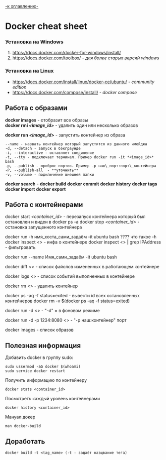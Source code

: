 [-к оглавлению-](./README.md)

# Docker cheat sheet

### Установка на Windows
1. https://docs.docker.com/docker-for-windows/install/
2. https://docs.docker.com/toolbox/ - *для более старых версий windows*

### Установка на Linux
- https://docs.docker.com/install/linux/docker-ce/ubuntu/ - *community edition*
- https://docs.docker.com/compose/install/ - *docker compose*

## Работа с образами
**docker images** - отобразит все образы  
**docker rmi *<image_id>*** - удалить один или несколько образов  

**docker run *<image_id>*** - запустить контейнер из образа  

    --name - назвать контейнер который запустится из данного имейджа
    -d, --detach - запуск в бэкграунде
    -i, --interactive - оставляет соединение
    -t, --tty - подключает терминал. Пример docker run -it *<image_id>* bash
    -p, --publish - проброс портов. Пример -p наш\_порт:порт\_контейнера
    -P, --publish-all  - **уточнить**
    -v, --volume - подключение внешней папки

**docker search** -
**docker build**
**docker commit**
**docker history**
**docker tags**
**docker import**
**docker export**




## Работа с контейнерами

docker start *<container_id>* - перезапуск контейнера который был остановлен и виден в docker ps -a
docker stop *<container_id>* - остановка запущенного контейнера


docker run -h имя_хоста_сами_задаём -it ubuntu bash ???? что такое -h
docker inspect <> - инфа о контейнере
docker inspect <> | grep IPAddress - фильтровать

docker run --name Имя_сами_задаём -it ubuntu bash

docker diff <> - список файолов измененных в работающем контейнере

docker logs <> - список событий выполненных в контейнере

docker rm <> - удалить контейнер

docker ps -aq -f status=exited - вывести id всех остановленных контейнеров
docker rm -v $(docker ps -aq -f status=exited)

docker run -d <> - "-d" = в фоновом режиме

docker run -d -p 1234:8080 <> - "-p наш:контейнер" порт

docker images - список образов


## Полезная информация
Добавить docker в группу sudo:  

    sudo ussermod -aG docker $(whoami)
    sudo service docker restart

Получить информацию по контейнеру

    docker stats <container_id>


Посмотреть каждый уровень контейнерами

    docker history <container_id>

Мануал докер

    man docker-build


## Доработать

    docker build -t <tag_name> (-t - задаёт назщвание тега)
